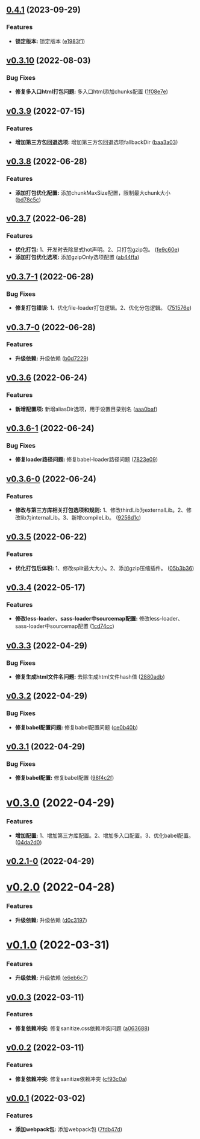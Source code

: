 ## [0.4.1](https://github.com/qinshixixing/ebullience/compare/webpack/v0.3.10...webpack/0.4.1) (2023-09-29)


### Features

* **锁定版本:** 锁定版本 ([e1983f1](https://github.com/qinshixixing/ebullience/commit/e1983f1d501ef039eb9eb53672743d9627eccfd2))



## [v0.3.10](https://github.com/qinshixixing/ebullience/compare/webpack/v0.3.9...webpack/v0.3.10) (2022-08-03)


### Bug Fixes

* **修复多入口html打包问题:** 多入口html添加chunks配置 ([1f08e7e](https://github.com/qinshixixing/ebullience/commit/1f08e7e6dd73d4ff2021eae096cc6c7b5dae0a5a))



## [v0.3.9](https://github.com/qinshixixing/ebullience/compare/webpack/v0.3.8...webpack/v0.3.9) (2022-07-15)


### Features

* **增加第三方包回退选项:** 增加第三方包回退选项fallbackDir ([baa3a03](https://github.com/qinshixixing/ebullience/commit/baa3a0364520a7c7de52f294e529282604f66a3d))



## [v0.3.8](https://github.com/qinshixixing/ebullience/compare/webpack/v0.3.7...webpack/v0.3.8) (2022-06-28)


### Features

* **添加打包优化配置:** 添加chunkMaxSize配置，限制最大chunk大小 ([bd78c5c](https://github.com/qinshixixing/ebullience/commit/bd78c5c61146427e2e134bc1b301b01cf718bc6e))



## [v0.3.7](https://github.com/qinshixixing/ebullience/compare/webpack/v0.3.7-1...webpack/v0.3.7) (2022-06-28)


### Features

* **优化打包:** 1、开发时去除显式hot声明。2、只打包gzip包。 ([fe9c60e](https://github.com/qinshixixing/ebullience/commit/fe9c60eef385b7654425b61c5de7b758266a85ee))
* **添加打包优化选项:** 添加gzipOnly选项配置 ([ab44ffa](https://github.com/qinshixixing/ebullience/commit/ab44ffa149107c26d10703dfb910bb34d7b6cfd0))



## [v0.3.7-1](https://github.com/qinshixixing/ebullience/compare/webpack/v0.3.7-0...webpack/v0.3.7-1) (2022-06-28)


### Bug Fixes

* **修复打包错误:** 1、优化file-loader打包逻辑。2、优化分包逻辑。 ([751576e](https://github.com/qinshixixing/ebullience/commit/751576ef649deb690b459f50f429ef22e582977e))



## [v0.3.7-0](https://github.com/qinshixixing/ebullience/compare/webpack/v0.3.6...webpack/v0.3.7-0) (2022-06-28)


### Features

* **升级依赖:** 升级依赖 ([b0d7229](https://github.com/qinshixixing/ebullience/commit/b0d722904292c3dc4a1e8d3d38459967072ebd41))



## [v0.3.6](https://github.com/qinshixixing/ebullience/compare/webpack/v0.3.6-1...webpack/v0.3.6) (2022-06-24)


### Features

* **新增配置项:** 新增aliasDir选项，用于设置目录别名 ([aaa0baf](https://github.com/qinshixixing/ebullience/commit/aaa0bafe9dd88fa81a501efabcf63e7adccdc640))



## [v0.3.6-1](https://github.com/qinshixixing/ebullience/compare/webpack/v0.3.6-0...webpack/v0.3.6-1) (2022-06-24)


### Bug Fixes

* **修复loader路径问题:** 修复babel-loader路径问题 ([7823e09](https://github.com/qinshixixing/ebullience/commit/7823e097e2835c3c977a75d1688ae0395c4bcaad))



## [v0.3.6-0](https://github.com/qinshixixing/ebullience/compare/webpack/v0.3.5...webpack/v0.3.6-0) (2022-06-24)


### Features

* **修改与第三方库相关打包选项和规则:** 1、修改thirdLib为externalLib。2、修改lib为internalLib。3、新增compileLib。 ([9256d1c](https://github.com/qinshixixing/ebullience/commit/9256d1c45d4cddaadbad6ca0910ef2fbc04e3e1f))



## [v0.3.5](https://github.com/qinshixixing/ebullience/compare/webpack/v0.3.4...webpack/v0.3.5) (2022-06-22)


### Features

* **优化打包后体积:** 1、修改split最大大小。2、添加gzip压缩插件。 ([05b3b36](https://github.com/qinshixixing/ebullience/commit/05b3b363af2512a06b9654eab9b638c3150e94a6))



## [v0.3.4](https://github.com/qinshixixing/ebullience/compare/webpack/v0.3.3...webpack/v0.3.4) (2022-05-17)


### Features

* **修改less-loader、sass-loader中sourcemap配置:** 修改less-loader、sass-loader中sourcemap配置 ([1cd74cc](https://github.com/qinshixixing/ebullience/commit/1cd74cc4b313120f4c8618ae1c945bf91d0fe9bd))



## [v0.3.3](https://github.com/qinshixixing/ebullience/compare/webpack/v0.3.2...webpack/v0.3.3) (2022-04-29)


### Bug Fixes

* **修复生成html文件名问题:** 去除生成html文件hash值 ([2880adb](https://github.com/qinshixixing/ebullience/commit/2880adba7b35f3a7af1fc88bbdf98f25fbe8234b))



## [v0.3.2](https://github.com/qinshixixing/ebullience/compare/webpack/v0.3.1...webpack/v0.3.2) (2022-04-29)


### Bug Fixes

* **修复babel配置问题:** 修复babel配置问题 ([ce0b40b](https://github.com/qinshixixing/ebullience/commit/ce0b40b5d8216e91c7e5bb754449df2240ba38c4))



## [v0.3.1](https://github.com/qinshixixing/ebullience/compare/webpack/v0.3.0...webpack/v0.3.1) (2022-04-29)


### Bug Fixes

* **修复babel配置:** 修复babel配置 ([98f4c2f](https://github.com/qinshixixing/ebullience/commit/98f4c2fe4f7373a25961e2d603bf921c57188afb))



# [v0.3.0](https://github.com/qinshixixing/ebullience/compare/webpack/v0.2.1-0...webpack/v0.3.0) (2022-04-29)


### Features

* **增加配置:** 1、增加第三方库配置。2、增加多入口配置。3、优化babel配置。 ([04da2d0](https://github.com/qinshixixing/ebullience/commit/04da2d02c214f5c657d8f645f269cb33f1b369c9))



## [v0.2.1-0](https://github.com/qinshixixing/ebullience/compare/webpack/v0.2.0...webpack/v0.2.1-0) (2022-04-29)



# [v0.2.0](https://github.com/qinshixixing/ebullience/compare/webpack/v0.1.0...webpack/v0.2.0) (2022-04-28)


### Features

* **升级依赖:** 升级依赖 ([d0c3197](https://github.com/qinshixixing/ebullience/commit/d0c31975fae3ad9d617e4d8840cb952c3a38e67d))



# [v0.1.0](https://github.com/qinshixixing/ebullience/compare/webpack/v0.0.3...webpack/v0.1.0) (2022-03-31)


### Features

* **升级依赖:** 升级依赖 ([e6eb6c7](https://github.com/qinshixixing/ebullience/commit/e6eb6c72c3f3500a5849a50bf72634ff9ecd0711))



## [v0.0.3](https://github.com/qinshixixing/ebullience/compare/webpack/v0.0.2...webpack/v0.0.3) (2022-03-11)


### Features

* **修复依赖冲突:** 修复sanitize.css依赖冲突问题 ([a063688](https://github.com/qinshixixing/ebullience/commit/a063688d388cf05fff2fa200c36232237899f2dc))



## [v0.0.2](https://github.com/qinshixixing/ebullience/compare/webpack/v0.0.1...webpack/v0.0.2) (2022-03-11)


### Features

* **修复依赖冲突:** 修复sanitize依赖冲突 ([cf93c0a](https://github.com/qinshixixing/ebullience/commit/cf93c0a185986ba3c621d719f27eaf6a5e34f6b0))



## [v0.0.1](https://github.com/qinshixixing/ebullience/compare/7fdb47d345b899dae417ca8a7db1bac346253bcc...webpack/v0.0.1) (2022-03-02)


### Features

* **添加webpack包:** 添加webpack包 ([7fdb47d](https://github.com/qinshixixing/ebullience/commit/7fdb47d345b899dae417ca8a7db1bac346253bcc))



